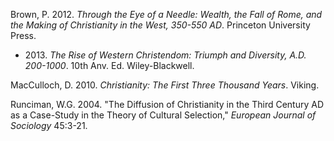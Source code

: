 Brown, P. 2012. *Through the Eye of a Needle: Wealth, the Fall of Rome, and the Making of Christianity in the West, 350-550 AD*. Princeton University Press.
* 2013\. *The Rise of Western Christendom: Triumph and Diversity, A.D. 200-1000*. 10th Anv. Ed. Wiley-Blackwell.

MacCulloch, D. 2010. *Christianity: The First Three Thousand Years*. Viking.

Runciman, W.G. 2004. "The Diffusion of Christianity in the Third Century AD as a Case-Study in the Theory of Cultural Selection," *European Journal of Sociology* 45:3-21.
